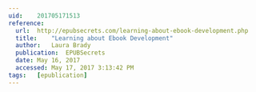 ```yaml
---
uid:	201705171513
reference:
  url:	http://epubsecrets.com/learning-about-ebook-development.php
  title:	"Learning about Ebook Development"
  author:	Laura Brady
  publication:	EPUBSecrets
  date:	May 16, 2017
  accessed:	May 17, 2017 3:13:42 PM
tags:	[epublication]
---
```

